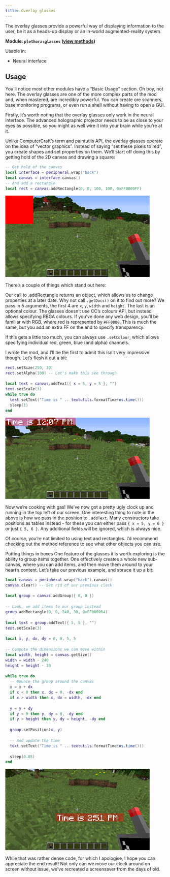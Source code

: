 ```yaml
---
title: Overlay glasses
---
```


The overlay glasses provide a powerful way of displaying information to the user, be it as a heads-up display or an in-world augmented-reality system.

**Module:	`plethora:glasses` ([view methods](https://plethora.madefor.cc/methods.html#module-methods-plethora:glasses))**

Usable in:

- Neural interface

## Usage
You’ll notice most other modules have a “Basic Usage” section. Oh boy, not here. The overlay glasses are one of the more complex parts of the mod and, when mastered, are incredibly powerful. You can create ore scanners, base monitoring programs, or even run a shell without having to open a GUI.

Firstly, it’s worth noting that the overlay glasses only work in the neural interface. The advanced holographic projector needs to be as close to your eyes as possible, so you might as well wire it into your brain while you’re at it.

Unlike ComputerCraft’s term and paintutils API, the overlay glasses operate on the idea of “vector graphics”. Instead of saying “set these pixels to red”, you create shapes and set properties on them. We’ll start off doing this by getting hold of the 2D canvas and drawing a square:

```lua
-- Get hold of the canvas
local interface = peripheral.wrap("back")
local canvas = interface.canvas()
-- And add a rectangle
local rect = canvas.addRectangle(0, 0, 100, 100, 0xFF0000FF)
```
![One red square on the screen](/img/replethora/glasses_redsquare.png)

There’s a couple of things which stand out here:

Our call to .addRectangle returns an object, which allows us to change properties at a later date. Why not call `.getDocs()` on it to find out more?
We pass in 5 arguments, the first 4 are `x`, `y`, `width` and `height`. The last is an optional colour.
The glasses doesn’t use CC’s colours API, but instead allows specifying RBGA colours. If you’ve done any web design, you’ll be familiar with RGB, where red is represented by `#FF0000`. This is much the same, but you add an extra FF on the end to specify transparency.

If this gets a little too much, you can always use `.setColour`, which allows specifying individual red, green, blue (and alpha) channels.

I wrote the mod, and I’ll be the first to admit this isn’t very impressive though. Let’s flesh it out a bit:

```lua
rect.setSize(250, 30)
rect.setAlpha(100) -- Let's make this see through

local text = canvas.addText({ x = 5, y = 5 }, "")
text.setScale(3)
while true do
  text.setText("Time is " .. textutils.formatTime(os.time()))
  sleep(1)
end
```
![A primitive heads-up clock](/img/replethora/glasses_clock1.png)


Now we’re cooking with gas! We’ve now got a pretty ugly clock up and running in the top left of our screen. One interesting thing to note in the above is how we pass in the position to `.addText`. Many constructors take positions as tables instead - for these you can either pass `{ x = 5, y = 6 }` or just `{ 5, 6 }`. Any additional fields will be ignored, which is always nice.

Of course, you’re not limited to using text and rectangles. I’d recommend checking out the method reference to see what other objects you can use.

Putting things in boxes
One feature of the glasses it is worth exploring is the ability to group items together. One effectively creates a whole new sub-canvas, where you can add items, and then move them around to your heart’s content. Let’s take our previous example, and spruce it up a bit:

```lua
local canvas = peripheral.wrap("back").canvas()
canvas.clear() -- Get rid of our previous clock

local group = canvas.addGroup({ 0, 0 })

-- Look, we add items to our group instead
group.addRectangle(0, 0, 240, 30, 0xFF000064)

local text = group.addText({ 5, 5 }, "")
text.setScale(3)

local x, y, dx, dy = 0, 0, 5, 5

-- Compute the dimensions we can move within
local width, height = canvas.getSize()
width = width - 240
height = height - 30

while true do
  -- Bounce the group around the canvas
  x = x + dx
  if x < 0 then x, dx = 0, -dx end
  if x > width then x, dx = width, -dx end

  y = y + dy
  if y < 0 then y, dy = 0, -dy end
  if y > height then y, dy = height, -dy end

  group.setPosition(x, y)

  -- And update the time
  text.setText("Time is " .. textutils.formatTime(os.time()))

  sleep(0.05)
end
```
![A clock which bounces around](/img/replethora/glasses_clock2.png)

While that was rather dense code, for which I apologise, I hope you can appreciate the end result! Not only can we move our clock around on screen without issue, we’ve recreated a screensaver from the days of old.
